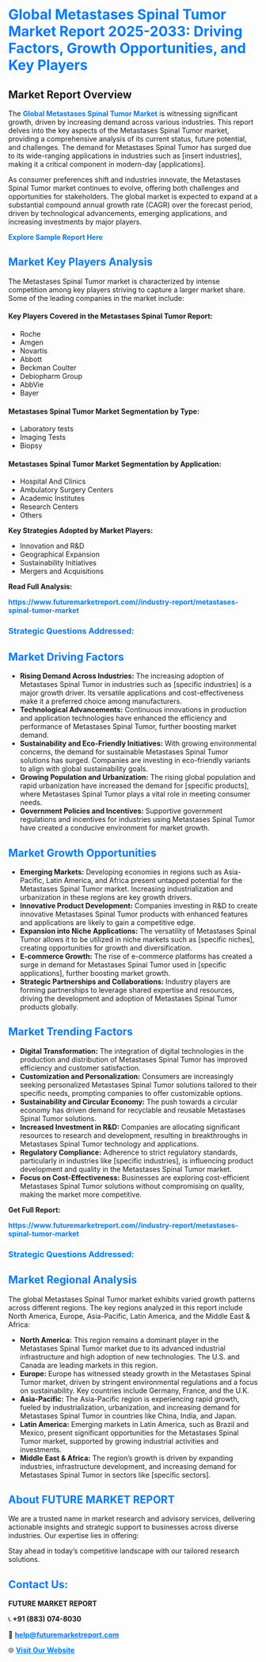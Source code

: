 <h1 style="color: #007BFF;">Global Metastases Spinal Tumor Market Report 2025-2033: Driving Factors, Growth Opportunities, and Key Players</h1>

<section id="overview">
<h2>Market Report Overview</h2>
<p>The <a href="https://www.futuremarketreport.com//industry-report/metastases-spinal-tumor-market" style="color: #007BFF; text-decoration: none;"><strong>Global Metastases Spinal Tumor Market</strong></a> is witnessing significant growth, driven by increasing demand across various industries. This report delves into the key aspects of the Metastases Spinal Tumor market, providing a comprehensive analysis of its current status, future potential, and challenges. The demand for Metastases Spinal Tumor has surged due to its wide-ranging applications in industries such as [insert industries], making it a critical component in modern-day [applications].</p>
<p>As consumer preferences shift and industries innovate, the Metastases Spinal Tumor market continues to evolve, offering both challenges and opportunities for stakeholders. The global market is expected to expand at a substantial compound annual growth rate (CAGR) over the forecast period, driven by technological advancements, emerging applications, and increasing investments by major players.</p>
</section>

<section id="overview">
<p><a href="https://www.futuremarketreport.com//request-sample/reportId=63649" style="color: #007BFF; text-decoration: none;"><strong>Explore Sample Report Here</strong></a></p>
</section>

<section id="key-players">
<h2 style="color: #007BFF;">Market Key Players Analysis</h2>
<p>The Metastases Spinal Tumor market is characterized by intense competition among key players striving to capture a larger market share. Some of the leading companies in the market include:</p>
<h4>Key Players Covered in the Metastases Spinal Tumor Report:</h4>
<ul><li>Roche</li><li>Amgen</li><li>Novartis</li><li>Abbott</li><li>Beckman Coulter</li><li>Debiopharm Group</li><li>AbbVie</li><li>Bayer</li></ul>
<h4>Metastases Spinal Tumor Market Segmentation by Type:</h4>
<ul><li>Laboratory tests</li><li>Imaging Tests</li><li>Biopsy</li></ul>

<h4>Metastases Spinal Tumor Market Segmentation by Application:</h4>
<ul><li>Hospital And Clinics</li><li>Ambulatory Surgery Centers</li><li>Academic Institutes</li><li>Research Centers</li><li>Others</li></ul>
<p><strong>Key Strategies Adopted by Market Players:</strong></p>
<ul>
<li>Innovation and R&D</li>
<li>Geographical Expansion</li>
<li>Sustainability Initiatives</li>
<li>Mergers and Acquisitions</li>
</ul>
</section>

<section>
<p><strong>Read Full Analysis: </strong></p><a href="https://www.futuremarketreport.com//industry-report/metastases-spinal-tumor-market" style="color: #007BFF; text-decoration: none;"><strong>https://www.futuremarketreport.com//industry-report/metastases-spinal-tumor-market</strong></a>
<h3 style="color: #007BFF;">Strategic Questions Addressed:</h3>
</section>

<section id="driving-factors">
<h2 style="color: #007BFF;">Market Driving Factors</h2>
<ul>
<li><strong>Rising Demand Across Industries:</strong> The increasing adoption of Metastases Spinal Tumor in industries such as [specific industries] is a major growth driver. Its versatile applications and cost-effectiveness make it a preferred choice among manufacturers.</li>
<li><strong>Technological Advancements:</strong> Continuous innovations in production and application technologies have enhanced the efficiency and performance of Metastases Spinal Tumor, further boosting market demand.</li>
<li><strong>Sustainability and Eco-Friendly Initiatives:</strong> With growing environmental concerns, the demand for sustainable Metastases Spinal Tumor solutions has surged. Companies are investing in eco-friendly variants to align with global sustainability goals.</li>
<li><strong>Growing Population and Urbanization:</strong> The rising global population and rapid urbanization have increased the demand for [specific products], where Metastases Spinal Tumor plays a vital role in meeting consumer needs.</li>
<li><strong>Government Policies and Incentives:</strong> Supportive government regulations and incentives for industries using Metastases Spinal Tumor have created a conducive environment for market growth.</li>
</ul>
</section>

<section id="growth-opportunities">
<h2 style="color: #007BFF;">Market Growth Opportunities</h2>
<ul>
<li><strong>Emerging Markets:</strong> Developing economies in regions such as Asia-Pacific, Latin America, and Africa present untapped potential for the Metastases Spinal Tumor market. Increasing industrialization and urbanization in these regions are key growth drivers.</li>
<li><strong>Innovative Product Development:</strong> Companies investing in R&D to create innovative Metastases Spinal Tumor products with enhanced features and applications are likely to gain a competitive edge.</li>
<li><strong>Expansion into Niche Applications:</strong> The versatility of Metastases Spinal Tumor allows it to be utilized in niche markets such as [specific niches], creating opportunities for growth and diversification.</li>
<li><strong>E-commerce Growth:</strong> The rise of e-commerce platforms has created a surge in demand for Metastases Spinal Tumor used in [specific applications], further boosting market growth.</li>
<li><strong>Strategic Partnerships and Collaborations:</strong> Industry players are forming partnerships to leverage shared expertise and resources, driving the development and adoption of Metastases Spinal Tumor products globally.</li>
</ul>
</section>

<section id="trending-factors">
<h2 style="color: #007BFF;">Market Trending Factors</h2>
<ul>
<li><strong>Digital Transformation:</strong> The integration of digital technologies in the production and distribution of Metastases Spinal Tumor has improved efficiency and customer satisfaction.</li>
<li><strong>Customization and Personalization:</strong> Consumers are increasingly seeking personalized Metastases Spinal Tumor solutions tailored to their specific needs, prompting companies to offer customizable options.</li>
<li><strong>Sustainability and Circular Economy:</strong> The push towards a circular economy has driven demand for recyclable and reusable Metastases Spinal Tumor solutions.</li>
<li><strong>Increased Investment in R&D:</strong> Companies are allocating significant resources to research and development, resulting in breakthroughs in Metastases Spinal Tumor technology and applications.</li>
<li><strong>Regulatory Compliance:</strong> Adherence to strict regulatory standards, particularly in industries like [specific industries], is influencing product development and quality in the Metastases Spinal Tumor market.</li>
<li><strong>Focus on Cost-Effectiveness:</strong> Businesses are exploring cost-efficient Metastases Spinal Tumor solutions without compromising on quality, making the market more competitive.</li>
</ul>
</section>

<section>
<p><strong>Get Full Report: </strong></p><a href="https://www.futuremarketreport.com//industry-report/metastases-spinal-tumor-market" style="color: #007BFF; text-decoration: none;"><strong>https://www.futuremarketreport.com//industry-report/metastases-spinal-tumor-market</strong></a>
<h3 style="color: #007BFF;">Strategic Questions Addressed:</h3>
</section>


<section id="regional-analysis">
<h2 style="color: #007BFF;">Market Regional Analysis</h2>
<p>The global Metastases Spinal Tumor market exhibits varied growth patterns across different regions. The key regions analyzed in this report include North America, Europe, Asia-Pacific, Latin America, and the Middle East & Africa:</p>
<ul>
<li><strong>North America:</strong> This region remains a dominant player in the Metastases Spinal Tumor market due to its advanced industrial infrastructure and high adoption of new technologies. The U.S. and Canada are leading markets in this region.</li>
<li><strong>Europe:</strong> Europe has witnessed steady growth in the Metastases Spinal Tumor market, driven by stringent environmental regulations and a focus on sustainability. Key countries include Germany, France, and the U.K.</li>
<li><strong>Asia-Pacific:</strong> The Asia-Pacific region is experiencing rapid growth, fueled by industrialization, urbanization, and increasing demand for Metastases Spinal Tumor in countries like China, India, and Japan.</li>
<li><strong>Latin America:</strong> Emerging markets in Latin America, such as Brazil and Mexico, present significant opportunities for the Metastases Spinal Tumor market, supported by growing industrial activities and investments.</li>
<li><strong>Middle East & Africa:</strong> The region’s growth is driven by expanding industries, infrastructure development, and increasing demand for Metastases Spinal Tumor in sectors like [specific sectors].</li>
</ul>
</section>

<footer>
<h2 style="color: #007BFF;">About FUTURE MARKET REPORT</h2>
<p>We are a trusted name in market research and advisory services, delivering actionable insights and strategic support to businesses across diverse industries. Our expertise lies in offering:</p>

<p>Stay ahead in today’s competitive landscape with our tailored research solutions.</p>

<h2 style="color: #007BFF;">Contact Us:</h2>
<p><strong>FUTURE MARKET REPORT</strong></p>
<p>📞 <strong>+91 (883) 074-8030</strong></p>
<p>📧 <strong><a href="mailto:help@futuremarketreport.com" style="color: #007BFF;">help@futuremarketreport.com</a></strong></p>
<p>🌐 <strong><a href="https://www.futuremarketreport.com/" style="color: #007BFF;">Visit Our Website</a></strong></p>
</footer>